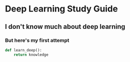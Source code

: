 # Deep Learning Study Guide
## I don't know much about deep learning 
### But here's my first attempt

```python
def learn_deep():
	return knowledge
```
